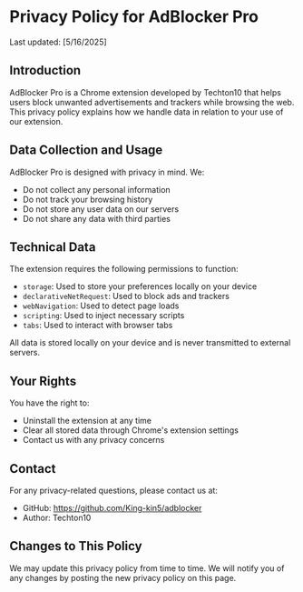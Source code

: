 # Privacy Policy for AdBlocker Pro

Last updated: [5/16/2025]

## Introduction
AdBlocker Pro is a Chrome extension developed by Techton10 that helps users block unwanted advertisements and trackers while browsing the web. This privacy policy explains how we handle data in relation to your use of our extension.

## Data Collection and Usage
AdBlocker Pro is designed with privacy in mind. We:

- Do not collect any personal information
- Do not track your browsing history
- Do not store any user data on our servers
- Do not share any data with third parties

## Technical Data
The extension requires the following permissions to function:

- `storage`: Used to store your preferences locally on your device
- `declarativeNetRequest`: Used to block ads and trackers
- `webNavigation`: Used to detect page loads
- `scripting`: Used to inject necessary scripts
- `tabs`: Used to interact with browser tabs

All data is stored locally on your device and is never transmitted to external servers.

## Your Rights
You have the right to:
- Uninstall the extension at any time
- Clear all stored data through Chrome's extension settings
- Contact us with any privacy concerns

## Contact
For any privacy-related questions, please contact us at:
- GitHub: https://github.com/King-kin5/adblocker
- Author: Techton10

## Changes to This Policy
We may update this privacy policy from time to time. We will notify you of any changes by posting the new privacy policy on this page. 